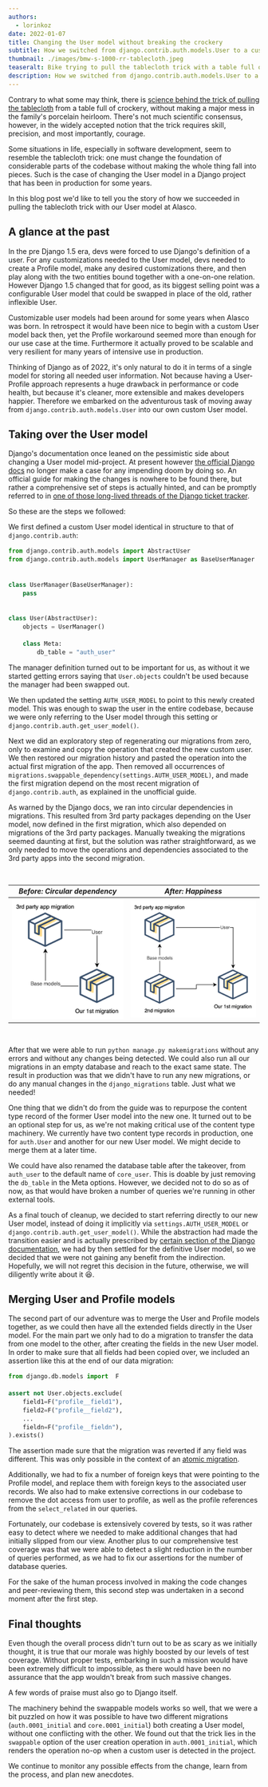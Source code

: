 ```yaml
---
authors:
  - lorinkoz
date: 2022-01-07
title: Changing the User model without breaking the crockery
subtitle: How we switched from django.contrib.auth.models.User to a custom User model mid-project
thumbnail: ./images/bmw-s-1000-rr-tablecloth.jpeg
teaseralt: Bike trying to pull the tablecloth trick with a table full of crockery
description: How we switched from django.contrib.auth.models.User to a custom User model mid-project
---
```


Contrary to what some may think, there is [science behind the trick of pulling the tablecloth](https://www.physlink.com/education/askexperts/ae269.cfm) from a table full of crockery, without making a major mess in the family's porcelain heirloom. There's not much scientific consensus, however, in the widely accepted notion that the trick requires skill, precision, and most importantly, courage.

Some situations in life, especially in software development, seem to resemble the tablecloth trick: one must change the foundation of considerable parts of the codebase without making the whole thing fall into pieces. Such is the case of changing the User model in a Django project that has been in production for some years.

In this blog post we'd like to tell you the story of how we succeeded in pulling the tablecloth trick with our User model at Alasco.

## A glance at the past

In the pre Django 1.5 era, devs were forced to use Django's definition of a user. For any customizations needed to the User model, devs needed to create a Profile model, make any desired customizations there, and then play along with the two entities bound together with a one-on-one relation. However Django 1.5 changed that for good, as its biggest selling point was a configurable User model that could be swapped in place of the old, rather inflexible User.

Customizable user models had been around for some years when Alasco was born. In retrospect it would have been nice to begin with a custom User model back then, yet the Profile workaround seemed more than enough for our use case at the time. Furthermore it actually proved to be scalable and very resilient for many years of intensive use in production.

Thinking of Django as of 2022, it's only natural to do it in terms of a single model for storing all needed user information. Not because having a User-Profile approach represents a huge drawback in performance or code health, but because it's cleaner, more extensible and makes developers happier. Therefore we embarked on the adventurous task of moving away from `django.contrib.auth.models.User` into our own custom User model.

## Taking over the User model

Django's documentation once leaned on the pessimistic side about changing a User model mid-project. At present however [the official Django docs](https://docs.djangoproject.com/en/4.0/topics/auth/customizing/#changing-to-a-custom-user-model-mid-project) no longer make a case for any impending doom by doing so. An official guide for making the changes is nowhere to be found there, but rather a comprehensive set of steps is actually hinted, and can be promptly referred to in [one of those long-lived threads of the Django ticket tracker](https://code.djangoproject.com/ticket/25313#comment:24).

So these are the steps we followed:

We first defined a custom User model identical in structure to that of `django.contrib.auth`:

```python
from django.contrib.auth.models import AbstractUser
from django.contrib.auth.models import UserManager as BaseUserManager


class UserManager(BaseUserManager):
    pass


class User(AbstractUser):
    objects = UserManager()

    class Meta:
        db_table = "auth_user"
```

The manager definition turned out to be important for us, as without it we started getting errors saying that `User.objects` couldn't be used because the manager had been swapped out.

We then updated the setting `AUTH_USER_MODEL` to point to this newly created model. This was enough to swap the user in the entire codebase, because we were only referring to the User model through this setting or `django.contrib.auth.get_user_model()`.

Next we did an exploratory step of regenerating our migrations from zero, only to examine and copy the operation that created the new custom user. We then restored our migration history and pasted the operation into the actual first migration of the app. Then removed all occurrences of `migrations.swappable_dependency(settings.AUTH_USER_MODEL)`, and made the first migration depend on the most recent migration of `django.contrib.auth`, as explained in the unofficial guide.

As warned by the Django docs, we ran into circular dependencies in migrations. This resulted from 3rd party packages depending on the User model, now defined in the first migration, which also depended on migrations of the 3rd party packages. Manually tweaking the migrations seemed daunting at first, but the solution was rather straightforward, as we only needed to move the operations and dependencies associated to the 3rd party apps into the second migration.

<br/>

| _Before: Circular dependency_                                                | _After: Happiness_                                                         |
| ---------------------------------------------------------------------------- | -------------------------------------------------------------------------- |
| ![Circular dependencies on migrations](./images/migration_dependencies1.png) | ![Solved dependencies on migrations](./images/migration_dependencies2.png) |

<br/>

After that we were able to run `python manage.py makemigrations` without any errors and without any changes being detected. We could also run all our migrations in an empty database and reach to the exact same state. The result in production was that we didn't have to run any new migrations, or do any manual changes in the `django_migrations` table. Just what we needed!

One thing that we didn't do from the guide was to repurpose the content type record of the former User model into the new one. It turned out to be an optional step for us, as we're not making critical use of the content type machinery. We currently have two content type records in production, one for `auth.User` and another for our new User model. We might decide to merge them at a later time.

We could have also renamed the database table after the takeover, from `auth_user` to the default name of `core_user`. This is doable by just removing the `db_table` in the Meta options. However, we decided not to do so as of now, as that would have broken a number of queries we're running in other external tools.

As a final touch of cleanup, we decided to start referring directly to our new User model, instead of doing it implicitly via `settings.AUTH_USER_MODEL` or `django.contrib.auth.get_user_model()`. While the abstraction had made the transition easier and is actually prescribed by [certain section of the Django documentation](https://docs.djangoproject.com/en/4.0/topics/auth/customizing/#referencing-the-user-model), we had by then settled for the definitive User model, so we decided that we were not gaining any benefit from the indirection. Hopefully, we will not regret this decision in the future, otherwise, we will diligently write about it 😆.

## Merging User and Profile models

The second part of our adventure was to merge the User and Profile models together, as we could then have all the extended fields directly in the User model. For the main part we only had to do a migration to transfer the data from one model to the other, after creating the fields in the new User model. In order to make sure that all fields had been copied over, we included an assertion like this at the end of our data migration:

```python
from django.db.models import  F

assert not User.objects.exclude(
    field1=F("profile__field1"),
    field2=F("profile__field2"),
    ...
    fieldn=F("profile__fieldn"),
).exists()
```

The assertion made sure that the migration was reverted if any field was different. This was only possible in the context of an [atomic migration](https://docs.djangoproject.com/en/4.0/howto/writing-migrations/#non-atomic-migrations).

Additionally, we had to fix a number of foreign keys that were pointing to the Profile model, and replace them with foreign keys to the associated user records. We also had to make extensive corrections in our codebase to remove the dot access from user to profile, as well as the profile references from the `select_related` in our queries.

Fortunately, our codebase is extensively covered by tests, so it was rather easy to detect where we needed to make additional changes that had initially slipped from our view. Another plus to our comprehensive test coverage was that we were able to detect a slight reduction in the number of queries performed, as we had to fix our assertions for the number of database queries.

For the sake of the human process involved in making the code changes and peer-reviewing them, this second step was undertaken in a second moment after the first step.

## Final thoughts

Even though the overall process didn't turn out to be as scary as we initially thought, it is true that our morale was highly boosted by our levels of test coverage. Without proper tests, embarking in such a mission would have been extremely difficult to impossible, as there would have been no assurance that the app wouldn't break from such massive changes.

A few words of praise must also go to Django itself.

The machinery behind the swappable models works so well, that we were a bit puzzled on how it was possible to have two different migrations (`auth.0001_initial` and `core.0001_initial`) both creating a User model, without one conflicting with the other. We found out that the trick lies in the `swappable` option of the user creation operation in `auth.0001_initial`, which renders the operation no-op when a custom user is detected in the project.

We continue to monitor any possible effects from the change, learn from the process, and plan new anecdotes.
